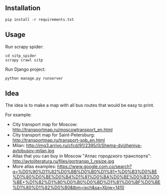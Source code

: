 ## Installation

    pip install -r requirements.txt

## Usage

Run scrapy spider:

    cd sitp_spider
    scrapy crawl sitp

Run Django project:

    python manage.py runserver

## Idea

The idea is to make a map with all bus routes that would be easy to print.

For example:

* City transport map for Moscow: http://transportmap.ru/moscowtransport_en.html
* City transport map for Saint-Petersburg: http://transportmap.ru/transport-spb_en.html
* Milan: http://img3.arrivo.ru/cfcd/91/2395/0/Shema-dvizheniya-avtobusov-milan.jpg
* Atlas that you can buy in Moscow "Атлас городского транспорта": http://avtoliteratura.ru/files/gortransp_1_resize.jpg
* More atlas examples: https://www.google.com.co/search?q=%D0%90%D1%82%D0%BB%D0%B0%D1%81+%D0%B3%D0%BE%D1%80%D0%BE%D0%B4%D1%81%D0%BA%D0%BE%D0%B3%D0%BE+%D1%82%D1%80%D0%B0%D0%BD%D1%81%D0%BF%D0%BE%D1%80%D1%82%D0%B0&tbm=isch&sa=Xbiw=1410
